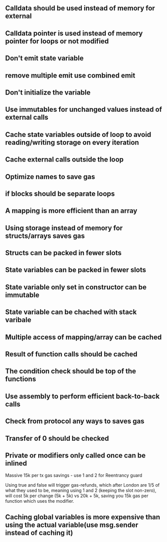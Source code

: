 
## Calldata should be used instead of memory for external 

## Calldata pointer is used instead of memory pointer for loops or not modified 

## Don't emit state variable 

## remove multiple emit use combined emit 

## Don't initialize the variable 

## Use immutables for unchanged values instead of external calls 

## Cache state variables outside of loop to avoid reading/writing storage on every iteration

## Cache external calls outside the loop

## Optimize names to save gas

## if blocks should be separate loops 

## A mapping is more efficient than an array

## Using storage instead of memory for structs/arrays saves gas

## Structs can be packed in fewer slots 

## State variables can be packed in fewer slots 

## State variable only set in constructor can be immutable 

## State variable can be chached with stack varibale 

## Multiple access of mapping/array can be cached 

## Result of function calls should be cached 

## The condition check should be top of the functions 

## Use assembly to perform efficient back-to-back calls

## Check from protocol any ways to saves gas 

## Transfer of 0 should be checked 

## Private or modifiers only called once can be inlined 

Massive 15k per tx gas savings - use 1 and 2 for Reentrancy guard

Using true and false will trigger gas-refunds, which after London are 1/5 of what they used to be, meaning using 1 and 2 (keeping the slot non-zero), will cost 5k per change (5k + 5k) vs 20k + 5k, saving you 15k gas per function which uses the modifier.

## Caching global variables is more expensive than using the actual variable(use msg.sender instead of caching it)


